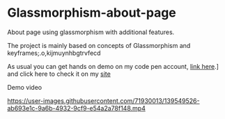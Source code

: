 # Glassmorphism-about-page
About page using glassmorphism with additional features.

The project is mainly based on concepts of Glassmorphism and keyframes;.o,kijmuynhbgtrvfecd

As usual you can get hands on demo on my code pen account, [link here](https://codepen.io/bhargavkadali39/pen/BadwyGW).] and click here to check it on my [site](https://deployme.vercel.app/)

Demo video 



https://user-images.githubusercontent.com/71930013/139549526-ab693e1c-9a6b-4932-9cf9-e54a2a78f148.mp4

